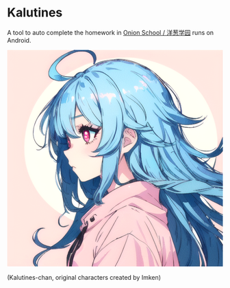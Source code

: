 # Kalutines

A tool to auto complete the homework in [Onion School / 洋葱学园](https://yangcongxueyuan.com) runs on Android.

![](icon.png)

(Kalutines-chan, original characters created by Imken)
